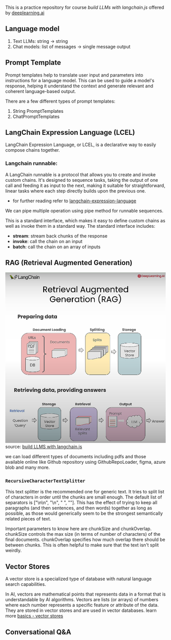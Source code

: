 This is a practice repository for course *build LLMs with langchain.js* offered by [deeplearning.ai](deeplearning.ai)
## Language model
1. Text LLMs: string -> string
2. Chat models: list of messages -> single message output

## Prompt Template
Prompt templates help to translate user input and parameters into instructions for a language model. This can be used to guide a model's response, helping it understand the context and generate relevant and coherent language-based output.

There are a few different types of prompt templates:
1. String PromptTemplates
2. ChatPromptTemplates

## LangChain Expression Language (LCEL)

LangChain Expression Language, or LCEL, is a declarative way to easily compose chains together.

### Langchain runnable:
A LangChain runnable is a protocol that allows you to create and invoke custom chains. It's designed to sequence tasks, taking the output of one call and feeding it as input to the next, making it suitable for straightforward, linear tasks where each step directly builds upon the previous one.

- for further reading refer to [langchain-expression-language](https://js.langchain.com/v0.2/docs/concepts#langchain-expression-language)

We can pipe multiple operation using pipe method for runnable sequences.

This is a standard interface, which makes it easy to define custom chains as well as invoke them in a standard way. The standard interface includes:
  - **stream**: stream back chunks of the response
  - **invoke**: call the chain on an input
  - **batch**: call the chain on an array of inputs

## RAG (Retrieval Augmented Generation)

![RAG flow image](image.png)
source: [build LLMS with langchain.js](https://learn.deeplearning.ai/courses/build-llm-apps-with-langchain-js/lesson/1/introduction)

we can load different types of documents including pdfs and those available online like Github repository using GithubRepoLoader, figma, azure blob and many more.

### `RecursiveCharacterTextSplitter` 
This text splitter is the recommended one for generic text. It tries to split list of characters in order until the chunks are small enough. The default list of separators is ["\n\n", "\n", " ", ""]. This has the effect of trying to keep all paragraphs (and then sentences, and then words) together as long as possible, as those would generically seem to be the strongest semantically related pieces of text.

Important parameters to know here are chunkSize and chunkOverlap. chunkSize controls the max size (in terms of number of characters) of the final documents. chunkOverlap specifies how much overlap there should be between chunks. This is often helpful to make sure that the text isn't split weirdly.

## Vector Stores
A vector store is a specialized type of  database with natural language search capabilities. 

In AI, vectors are mathematical points that represents data in a format that is understandable by AI algorithms. Vectors are lists (or arrays) of numbers where each number represents a specific feature or attribute of the data. They are stored in vector stores and are used in vector databases. learn more [basics - vector stores](https://www.mongodb.com/resources/basics/vector-stores)

## Conversational Q&A